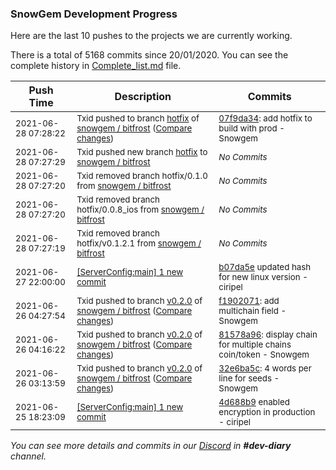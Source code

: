 
### SnowGem Development Progress

Here are the last 10 pushes to the projects we are currently working.

There is a total of 5168 commits since 20/01/2020. You can see the complete history in
 [Complete_list.md](Complete_list.md) file.

| Push Time | Description | Commits |
| --- | --- | --- |
| <sub>2021-06-28 07:28:22</sub> | <sub>Txid pushed to branch [hotfix](https://gitlab.com/snowgem/bitfrost/commits/hotfix) of [snowgem / bitfrost](https://gitlab.com/snowgem/bitfrost) ([Compare changes](https://gitlab.com/snowgem/bitfrost/compare/363db57d90f46db0b49cce015088e97b169e51e5...07f9da342c0262fe00cbe630f031b1cae9fa8b6b))</sub> | <sub>[07f9da34](https://gitlab.com/snowgem/bitfrost/-/commit/07f9da342c0262fe00cbe630f031b1cae9fa8b6b): add hotfix to build with prod - Snowgem</sub> |
| <sub>2021-06-28 07:27:29</sub> | <sub>Txid pushed new branch [hotfix](https://gitlab.com/snowgem/bitfrost/commits/hotfix) to [snowgem / bitfrost](https://gitlab.com/snowgem/bitfrost)</sub> | <sub>_No Commits_</sub> |
| <sub>2021-06-28 07:27:20</sub> | <sub>Txid removed branch hotfix/0.1.0 from [snowgem / bitfrost](https://gitlab.com/snowgem/bitfrost)</sub> | <sub>_No Commits_</sub> |
| <sub>2021-06-28 07:27:20</sub> | <sub>Txid removed branch hotfix/0.0.8_ios from [snowgem / bitfrost](https://gitlab.com/snowgem/bitfrost)</sub> | <sub>_No Commits_</sub> |
| <sub>2021-06-28 07:27:19</sub> | <sub>Txid removed branch hotfix/v0.1.2.1 from [snowgem / bitfrost](https://gitlab.com/snowgem/bitfrost)</sub> | <sub>_No Commits_</sub> |
| <sub>2021-06-27 22:00:00</sub> | <sub>[[ServerConfig:main] 1 new commit](https://github.com/TENTOfficial/ServerConfig/commit/b07da5ee1129ce7162241277e9c915e7dd23e298)</sub> | <sub>[b07da5e](https://github.com/TENTOfficial/ServerConfig/commit/b07da5ee1129ce7162241277e9c915e7dd23e298) updated hash for new linux version - ciripel</sub> |
| <sub>2021-06-26 04:27:54</sub> | <sub>Txid pushed to branch [v0\.2\.0](https://gitlab.com/snowgem/bitfrost/commits/v0.2.0) of [snowgem / bitfrost](https://gitlab.com/snowgem/bitfrost) ([Compare changes](https://gitlab.com/snowgem/bitfrost/compare/81578a9690318ddf4e106c4a68ace8db8bc78497...f19020717f7787d378454e27a5834de9de2893b5))</sub> | <sub>[f1902071](https://gitlab.com/snowgem/bitfrost/-/commit/f19020717f7787d378454e27a5834de9de2893b5): add multichain field - Snowgem</sub> |
| <sub>2021-06-26 04:16:22</sub> | <sub>Txid pushed to branch [v0\.2\.0](https://gitlab.com/snowgem/bitfrost/commits/v0.2.0) of [snowgem / bitfrost](https://gitlab.com/snowgem/bitfrost) ([Compare changes](https://gitlab.com/snowgem/bitfrost/compare/32e6ba5c1b360e5d482af394de71b7141c3a6da3...81578a9690318ddf4e106c4a68ace8db8bc78497))</sub> | <sub>[81578a96](https://gitlab.com/snowgem/bitfrost/-/commit/81578a9690318ddf4e106c4a68ace8db8bc78497): display chain for multiple chains coin/token - Snowgem</sub> |
| <sub>2021-06-26 03:13:59</sub> | <sub>Txid pushed to branch [v0\.2\.0](https://gitlab.com/snowgem/bitfrost/commits/v0.2.0) of [snowgem / bitfrost](https://gitlab.com/snowgem/bitfrost) ([Compare changes](https://gitlab.com/snowgem/bitfrost/compare/4b96ff8b89591572c04b923f420d2526784a6e80...32e6ba5c1b360e5d482af394de71b7141c3a6da3))</sub> | <sub>[32e6ba5c](https://gitlab.com/snowgem/bitfrost/-/commit/32e6ba5c1b360e5d482af394de71b7141c3a6da3): 4 words per line for seeds - Snowgem</sub> |
| <sub>2021-06-25 18:23:09</sub> | <sub>[[ServerConfig:main] 1 new commit](https://github.com/TENTOfficial/ServerConfig/commit/4d688b9d07c1ddb7f75aa3d33d87e902a138d0b9)</sub> | <sub>[4d688b9](https://github.com/TENTOfficial/ServerConfig/commit/4d688b9d07c1ddb7f75aa3d33d87e902a138d0b9) enabled encryption in production - ciripel</sub> |

_You can see more details and commits in our [Discord](https://discord.gg/zumGnbg) in **#dev-diary** channel._
